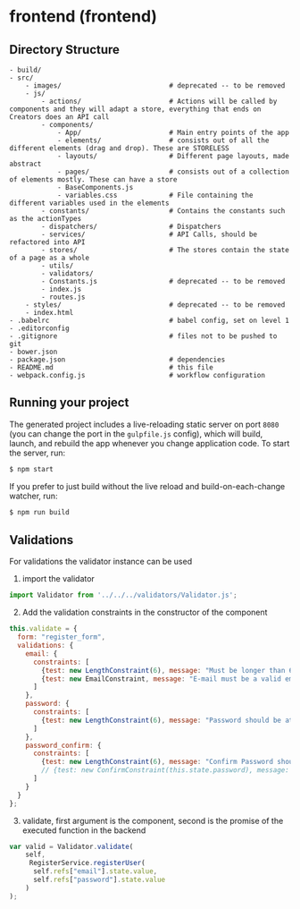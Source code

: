 
# frontend (frontend)
## Directory Structure
```
- build/
- src/
    - images/                           # deprecated -- to be removed
    - js/
        - actions/                      # Actions will be called by components and they will adapt a store, everything that ends on Creators does an API call
        - components/
            - App/                      # Main entry points of the app
            - elements/                 # consists out of all the different elements (drag and drop). These are STORELESS
            - layouts/                  # Different page layouts, made abstract
            - pages/                    # consists out of a collection of elements mostly. These can have a store
            - BaseComponents.js
            - variables.css             # File containing the different variables used in the elements
        - constants/                    # Contains the constants such as the actionTypes
        - dispatchers/                  # Dispatchers
        - services/                     # API Calls, should be refactored into API
        - stores/                       # The stores contain the state of a page as a whole
        - utils/
        - validators/
        - Constants.js                  # deprecated -- to be removed
        - index.js
        - routes.js
    - styles/                           # deprecated -- to be removed
    - index.html
- .babelrc                              # babel config, set on level 1
- .editorconfig
- .gitignore                            # files not to be pushed to git
- bower.json
- package.json                          # dependencies
- README.md                             # this file
- webpack.config.js                     # workflow configuration
```

## Running your project

The generated project includes a live-reloading static server on port `8080` (you can change the port in the `gulpfile.js` config), which will build, launch, and rebuild the app whenever you change application code. To start the server, run:

```bash
$ npm start
```

If you prefer to just build without the live reload and build-on-each-change watcher, run:

```bash
$ npm run build
```

## Validations

For validations the validator instance can be used

1. import the validator

```javascript
import Validator from '../../../validators/Validator.js';
```

2. Add the validation constraints in the constructor of the component
```javascript
this.validate = {
  form: "register_form",
  validations: {
    email: {
      constraints: [
        {test: new LengthConstraint(6), message: "Must be longer than 6 characters"},
        {test: new EmailConstraint, message: "E-mail must be a valid email adress"}
      ]
    },
    password: {
      constraints: [
        {test: new LengthConstraint(6), message: "Password should be at least 6 characters long"}
      ]
    },
    password_confirm: {
      constraints: [
        {test: new LengthConstraint(6), message: "Confirm Password should be at least 6 characters long"},
        // {test: new ConfirmConstraint(this.state.password), message: "Passwords must match"}
      ]
    }
  }
};
```

3. validate, first argument is the component, second is the promise of the executed function in the backend
```javascript
var valid = Validator.validate(
    self,
     RegisterService.registerUser(
      self.refs["email"].state.value,
      self.refs["password"].state.value
    )
);
```
